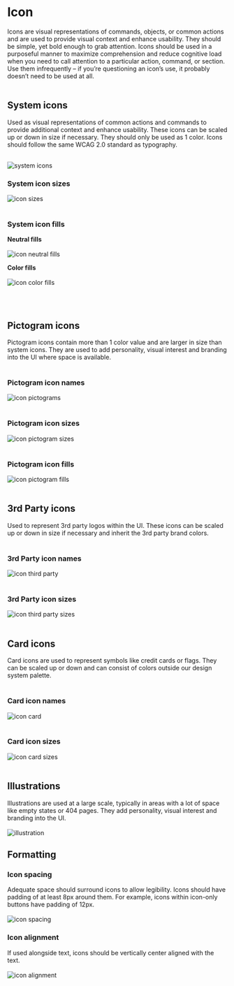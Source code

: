 # Icon

Icons are visual representations of commands, objects, or common actions and are used to provide visual context and enhance usability. They should be simple, yet bold enough to grab attention. Icons should be used in a purposeful manner to maximize comprehension and reduce cognitive load when you need to call attention to a particular action, command, or section. Use them infrequently – if you’re questioning an icon’s use, it probably doesn’t need to be used at all.
<br/><br/>

## System icons
Used as visual representations of common actions and commands to provide additional context and enhance usability. These icons can be scaled up or down in size if necessary. They should only be used as 1 color. Icons should follow the same WCAG 2.0 standard as typography. 
<br/><br/>

![system icons](https://github.com/cockroachdb/ui/blob/master/docs/assets/icons_system.png)


### System icon sizes
![icon sizes](https://github.com/cockroachdb/ui/blob/master/docs/assets/icons_system_sizes.png)
<br/><br/>

### System icon fills
**Neutral fills**
<br/><br/>
![icon neutral fills](https://github.com/cockroachdb/ui/blob/master/docs/assets/icons_system_neutral-fills.png)

**Color fills**
<br/><br/>
![icon color fills](https://github.com/cockroachdb/ui/blob/master/docs/assets/icons_system_color-fills.png)


<br/><br/>

## Pictogram icons
Pictogram icons contain more than 1 color value and are larger in size than system icons. They are used to add personality, visual interest and branding into the UI where space is available.
<br/><br/>

### Pictogram icon names
![icon pictograms](https://github.com/cockroachdb/ui/blob/master/docs/assets/icons_pictogram.png)
<br/><br/>

### Pictogram icon sizes
![icon pictogram sizes](https://github.com/cockroachdb/ui/blob/master/docs/assets/icons_pictogram_sizes.png)
<br/><br/>

### Pictogram icon fills
![icon pictogram fills](https://github.com/cockroachdb/ui/blob/master/docs/assets/icons_pictogram_fill.png)
<br/><br/>

## 3rd Party icons
Used to represent 3rd party logos within the UI. These icons can be scaled up or down in size if necessary and inherit the 3rd party brand colors.
<br/><br/>

### 3rd Party icon names
![icon third party](https://github.com/cockroachdb/ui/blob/master/docs/assets/icons_third-party.png)
<br/><br/>

### 3rd Party icon sizes
![icon third party sizes](https://github.com/cockroachdb/ui/blob/master/docs/assets/icons_third-party_sizes.png)
<br/><br/>

## Card icons
Card icons are used to represent symbols like credit cards or flags. They can be scaled up or down and can consist of colors outside our design system palette. 
<br/><br/>

### Card icon names
![icon card](https://github.com/cockroachdb/ui/blob/master/docs/assets/icons_card.png)
<br/><br/>

### Card icon sizes
![icon card sizes](https://github.com/cockroachdb/ui/blob/master/docs/assets/icons_card_sizes.png)
<br/><br/>

## Illustrations
Illustrations are used at a large scale, typically in areas with a lot of space like empty states or 404 pages. They add personality, visual interest and branding into the UI.
<br/><br/>
![illustration](https://github.com/cockroachdb/ui/blob/master/docs/assets/icons_illustrations.png)


## Formatting

### Icon spacing
Adequate space should surround icons to allow legibility. Icons should have padding of at least 8px around them. For example, icons within icon-only buttons have padding of 12px.
<br/><br/>
![icon spacing](https://github.com/cockroachdb/ui/blob/master/docs/assets/icons_spacing.png)

### Icon alignment
If used alongside text, icons should be vertically center aligned with the text.
<br/><br/>
![icon alignment](https://github.com/cockroachdb/ui/blob/master/docs/assets/icons_alignment.png)


